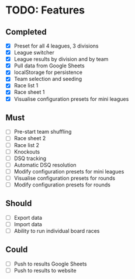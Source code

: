 # TODO: Features

## Completed

- [x] Preset for all 4 leagues, 3 divisions
- [x] League switcher
- [x] League results by division and by team
- [x] Pull data from Google Sheets
- [x] localStorage for persistence
- [x] Team selection and seeding
- [x] Race list 1
- [x] Race sheet 1
- [x] Visualise configuration presets for mini leagues

## Must

- [ ] Pre-start team shuffling
- [ ] Race sheet 2
- [ ] Race list 2
- [ ] Knockouts
- [ ] DSQ tracking
- [ ] Automatic DSQ resolution
- [ ] Modify configuration presets for mini leagues
- [ ] Visualise configuration presets for rounds
- [ ] Modify configuration presets for rounds

## Should

- [ ] Export data
- [ ] Import data
- [ ] Ability to run individual board races

## Could

- [ ] Push to results Google Sheets
- [ ] Push to results to website

